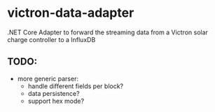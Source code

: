 # victron-data-adapter
.NET Core Adapter to forward the streaming data from a Victron solar charge controller to a InfluxDB

## TODO:
- more generic parser:
	- handle different fields per block?
	- data persistence?
	- support hex mode?
